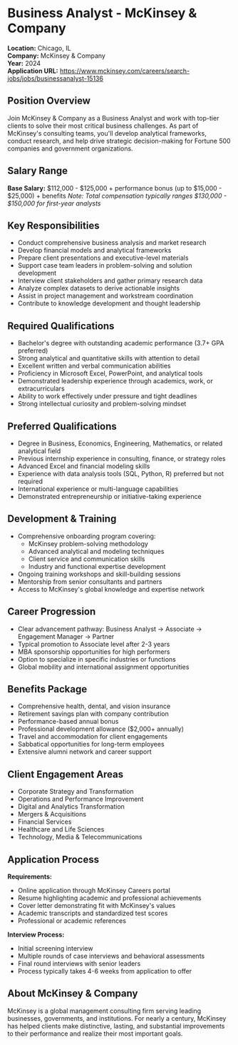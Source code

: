 # Business Analyst - McKinsey & Company
**Location:** Chicago, IL  
**Company:** McKinsey & Company  
**Year:** 2024  
**Application URL:** https://www.mckinsey.com/careers/search-jobs/jobs/businessanalyst-15136

## Position Overview
Join McKinsey & Company as a Business Analyst and work with top-tier clients to solve their most critical business challenges. As part of McKinsey's consulting teams, you'll develop analytical frameworks, conduct research, and help drive strategic decision-making for Fortune 500 companies and government organizations.

## Salary Range
**Base Salary:** $112,000 - $125,000 + performance bonus (up to $15,000 - $25,000) + benefits
*Note: Total compensation typically ranges $130,000 - $150,000 for first-year analysts*

## Key Responsibilities
- Conduct comprehensive business analysis and market research
- Develop financial models and analytical frameworks
- Prepare client presentations and executive-level materials
- Support case team leaders in problem-solving and solution development
- Interview client stakeholders and gather primary research data
- Analyze complex datasets to derive actionable insights
- Assist in project management and workstream coordination
- Contribute to knowledge development and thought leadership

## Required Qualifications
- Bachelor's degree with outstanding academic performance (3.7+ GPA preferred)
- Strong analytical and quantitative skills with attention to detail
- Excellent written and verbal communication abilities
- Proficiency in Microsoft Excel, PowerPoint, and analytical tools
- Demonstrated leadership experience through academics, work, or extracurriculars
- Ability to work effectively under pressure and tight deadlines
- Strong intellectual curiosity and problem-solving mindset

## Preferred Qualifications
- Degree in Business, Economics, Engineering, Mathematics, or related analytical field
- Previous internship experience in consulting, finance, or strategy roles
- Advanced Excel and financial modeling skills
- Experience with data analysis tools (SQL, Python, R) preferred but not required
- International experience or multi-language capabilities
- Demonstrated entrepreneurship or initiative-taking experience

## Development & Training
- Comprehensive onboarding program covering:
  - McKinsey problem-solving methodology
  - Advanced analytical and modeling techniques
  - Client service and communication skills
  - Industry and functional expertise development
- Ongoing training workshops and skill-building sessions
- Mentorship from senior consultants and partners
- Access to McKinsey's global knowledge and expertise network

## Career Progression
- Clear advancement pathway: Business Analyst → Associate → Engagement Manager → Partner
- Typical promotion to Associate level after 2-3 years
- MBA sponsorship opportunities for high performers
- Option to specialize in specific industries or functions
- Global mobility and international assignment opportunities

## Benefits Package
- Comprehensive health, dental, and vision insurance
- Retirement savings plan with company contribution
- Performance-based annual bonus
- Professional development allowance ($2,000+ annually)
- Travel and accommodation for client engagements
- Sabbatical opportunities for long-term employees
- Extensive alumni network and career support

## Client Engagement Areas
- Corporate Strategy and Transformation
- Operations and Performance Improvement
- Digital and Analytics Transformation
- Mergers & Acquisitions
- Financial Services
- Healthcare and Life Sciences
- Technology, Media & Telecommunications

## Application Process
**Requirements:**
- Online application through McKinsey Careers portal
- Resume highlighting academic and professional achievements
- Cover letter demonstrating fit with McKinsey's values
- Academic transcripts and standardized test scores
- Professional or academic references

**Interview Process:**
- Initial screening interview
- Multiple rounds of case interviews and behavioral assessments
- Final round interviews with senior leaders
- Process typically takes 4-6 weeks from application to offer

## About McKinsey & Company
McKinsey is a global management consulting firm serving leading businesses, governments, and institutions. For nearly a century, McKinsey has helped clients make distinctive, lasting, and substantial improvements to their performance and realize their most important goals.
